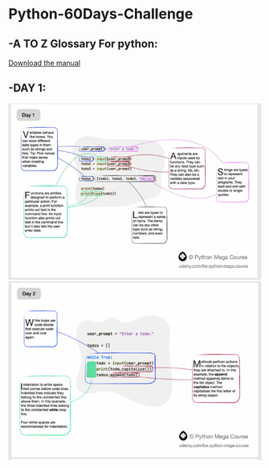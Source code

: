 # Python-60Days-Challenge

## -A TO Z Glossary For python:<br/>
[Download the manual](docs/A+to+Z+Glossary.pdf)

## -DAY 1:

![DAY 1](images/day1.PNG)
![DAY 2](images/day2.PNG)




